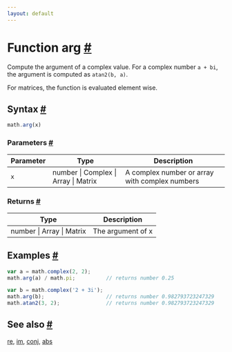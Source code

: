 ```yaml
---
layout: default
---
```


<!-- Note: This file is automatically generated from source code comments. Changes made in this file will be overridden. -->

<h1 id="function-arg">Function arg <a href="#function-arg" title="Permalink">#</a></h1>

Compute the argument of a complex value.
For a complex number `a + bi`, the argument is computed as `atan2(b, a)`.

For matrices, the function is evaluated element wise.


<h2 id="syntax">Syntax <a href="#syntax" title="Permalink">#</a></h2>

```js
math.arg(x)
```

<h3 id="parameters">Parameters <a href="#parameters" title="Permalink">#</a></h3>

Parameter | Type | Description
--------- | ---- | -----------
`x` | number &#124; Complex &#124; Array &#124; Matrix |  A complex number or array with complex numbers

<h3 id="returns">Returns <a href="#returns" title="Permalink">#</a></h3>

Type | Description
---- | -----------
number &#124; Array &#124; Matrix | The argument of x


<h2 id="examples">Examples <a href="#examples" title="Permalink">#</a></h2>

```js
var a = math.complex(2, 2);
math.arg(a) / math.pi;          // returns number 0.25

var b = math.complex('2 + 3i');
math.arg(b);                    // returns number 0.982793723247329
math.atan2(3, 2);               // returns number 0.982793723247329
```


<h2 id="see-also">See also <a href="#see-also" title="Permalink">#</a></h2>

[re](re.html),
[im](im.html),
[conj](conj.html),
[abs](abs.html)
